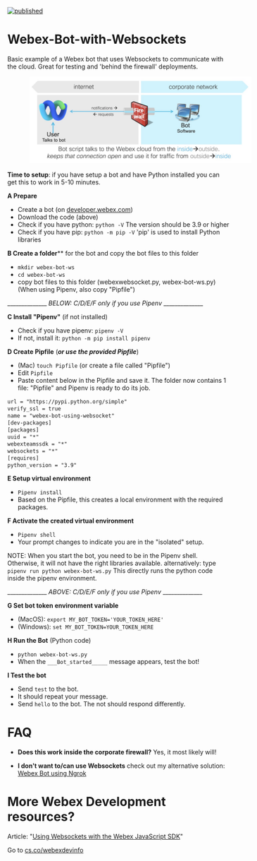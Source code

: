 [![published](https://static.production.devnetcloud.com/codeexchange/assets/images/devnet-published.svg)](https://developer.cisco.com/codeexchange/github/repo/DJF3/Webex-Bot-with-Websockets)
# Webex-Bot-with-Websockets
Basic example of a Webex bot that uses Websockets to communicate with the cloud. Great for testing and 'behind the firewall' deployments.

<img src="https://github.com/DJF3/My-Image-Repo/blob/main/webex-python-bot-ws.jpg?raw=true" width="650px" style="padding-left:50px;"/>

**Time to setup**: if you have setup a bot and have Python installed you can get this to work in 5-10 minutes.

**A Prepare**
- Create a bot (on [developer.webex.com](https://developer.webex.com))
- Download the code (above)
- Check if you have python: ```python -V```    The version should be 3.9 or higher
- Check if you have pip: ```python -m pip -V```    'pip' is used to install Python libraries

**B Create a folder**** for the bot and copy the bot files to this folder
- ```mkdir webex-bot-ws```
- ```cd webex-bot-ws```
- copy bot files to this folder (webexwebsocket.py, webex-bot-ws.py) (When using Pipenv, also copy "Pipfile")


______________ *BELOW: C/D/E/F only if you use Pipenv* ______________

**C Install "Pipenv"** (if not installed)
- Check if you have pipenv: ```pipenv -V```
- If not, install it: ```python -m pip install pipenv```


**D Create Pipfile** (***or use the provided Pipfile***)
- (Mac) ```touch Pipfile``` (or create a file called "Pipfile")
- Edit ```Pipfile```
- Paste content below in the Pipfile and save it. The folder now contains 1 file: "Pipfile" and Pipenv is ready to do its job.

```source
url = "https://pypi.python.org/simple"
verify_ssl = true
name = "webex-bot-using-websocket"
[dev-packages]
[packages]
uuid = "*"
webexteamssdk = "*"
websockets = "*"
[requires]
python_version = "3.9"
```

**E Setup virtual environment**
- ```Pipenv install```
- Based on the Pipfile, this creates a local environment with the required packages.

**F Activate the created virtual environment**
- ```Pipenv shell```
- Your prompt changes to indicate you are in the "isolated" setup.

NOTE: When you start the bot, you need to be in the Pipenv shell. Otherwise, it will not have the right libraries available.
alternatively: type ```pipenv run python webex-bot-ws.py```
This directly runs the python code inside the pipenv environment. 

______________ *ABOVE: C/D/E/F only if you use Pipenv* ______________

**G Set bot token environment variable**
- (MacOS): ```export MY_BOT_TOKEN='YOUR_TOKEN_HERE'```
- (Windows): ```set MY_BOT_TOKEN=YOUR_TOKEN_HERE```


**H Run the Bot** (Python code)
- ```python webex-bot-ws.py```
- When the ```___Bot_started_____``` message appears, test the bot!


**I Test the bot**
- Send ```test``` to the bot.
- It should repeat your message.
- Send ```hello``` to the bot. The not should respond differently.

# FAQ

- **Does this work inside the corporate firewall?** Yes, it most likely will!

- **I don't want to/can use Websockets** check out my alternative solution: [Webex Bot using Ngrok](https://github.com/DJF3/Webex-Bot-with-Ngrok)


# More Webex Development resources?

Article: "[Using Websockets with the Webex JavaScript SDK](https://developer.webex.com/blog/using-websockets-with-the-webex-javascript-sdk)"

Go to [cs.co/webexdevinfo](http://cs.co/webexdevinfo)
